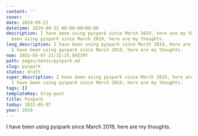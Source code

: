 ```yaml
---
content: ''
cover: ''
date: 2019-09-22
datetime: 2019-09-22 00:00:00+00:00
description: I have been using pyspark since March 2019, here are my thoughts. I have
  been using pyspark since March 2019, here are my thoughts.
long_description: I have been using pyspark since March 2019, here are my thoughts.
  I have been using pyspark since March 2019, here are my thoughts.
now: 2022-05-07 21:32:25.892397
path: pages/notes/pyspark.md
slug: pyspark
status: draft
super_description: I have been using pyspark since March 2019, here are my thoughts.
  I have been using pyspark since March 2019, here are my thoughts.
tags: []
templateKey: blog-post
title: Pyspark
today: 2022-05-07
year: 2019
---
```


I have been using pyspark since March 2019, here are my thoughts.